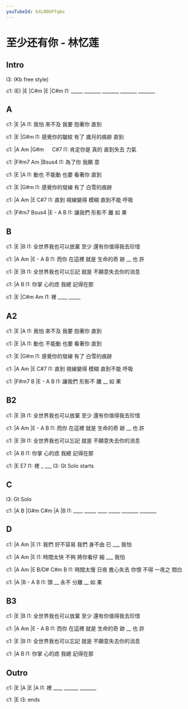 ```yaml
---
youTubeId: kXLN0bPfq6o
---
```


# 至少还有你 - 林忆莲

## Intro

l3: (Kb free style)

c1: (E)  |E      |C#m    |E      |C#m
l1: _____ _______ _______ _______ _______

## A

c1:     |E          |A
l1: 我怕 來不及 我要 抱著你  直到

c1: |E                |G#m
l1:  感覺你的皺紋 有了 歲月的痕跡 直到

c1: |A        Am  |G#m 　   C#7
l1:  肯定你是 真的 直到失去 力氣

c1: |F#m7  Am    |Bsus4
l1:  為了你  我願 意

c1:     |E          |A
l1: 動也 不能動 也要 看著你  直到

c1: |E                |G#m
l1:  感覺你的發線 有了 白雪的痕跡

c1:     |A        Am  |E        C#7
l1: 直到 視線變得 模糊 直到不能 呼吸

c1: |F#m7  Bsus4  |E - A  B
l1:  讓我們 形影不 離  如 果

## B

c1: |E                      |B
l1:  全世界我也可以放棄 至少 還有你值得我去珍惜

c1:     |A           Am      |E  -  A  B
l1: 而你 在這裡 就是 生命的奇 跡 __ 也 許

c1: |E                      |B
l1:  全世界我也可以忘記 就是 不願意失去你的消息

c1:     |A           B
l1: 你掌 心的痣 我總 記得在那

c1: |E      |C#m  Am
l1:  裡 ____ _____

## A2

c1:     |E          |A
l1: 我怕 來不及 我要 抱著你  直到

c1:     |E          |A
l1: 動也 不能動 也要 看著你  直到

c1: |E                |G#m
l1:  感覺你的發線 有了 白雪的痕跡

c1:     |A        Am  |E        C#7
l1: 直到 視線變得 模糊 直到不能 呼吸

c1: |F#m7  B      |E  -  A  B
l1:  讓我們 形影不 離 __ 如 果

## B2

c1: |E                      |B
l1:  全世界我也可以放棄 至少 還有你值得我去珍惜

c1:     |A           Am      |E  -  A  B
l1: 而你 在這裡 就是 生命的奇 跡 __ 也 許

c1: |E                      |B
l1:  全世界我也可以忘記 就是 不願意失去你的消息

c1:     |A           B
l1: 你掌 心的痣 我總 記得在那

c1: |E    E7
l1:  裡 _ ___
l3:          Gt Solo starts

## C

l3: Gt Solo

c1: |A    B    |G#m  C#m   |A      |B
l1:  ____ _____  ____ _____ _______ _______

## D

c1:     |A             Am    |E
l1: 我們 好不容易 我們 身不由 已 ___  我怕

c1: |A             Am      |E
l1:  時間太快 不夠 將你看仔 細 ___ 我怕

c1: |A             Am      |E    B/D# C#m    B
l1:  時間太慢 日夜 擔心失去 你恨 不得 一夜之 間白

c1: |A         |B    -  A  B
l1:  頭 __ 永不 分離 __ 如 果

## B3

c1: |E                      |B
l1:  全世界我也可以放棄 至少 還有你值得我去珍惜

c1:     |A           Am      |E  -  A  B
l1: 而你 在這裡 就是 生命的奇 跡 __ 也 許

c1: |E                      |B
l1:  全世界我也可以忘記 就是 不願意失去你的消息

c1:     |A           B
l1: 你掌 心的痣 我總 記得在那


## Outro

c1: |E      |A     |E      |A
l1:  裡 ____ ______ _______

c1: |E
l3:  ends
